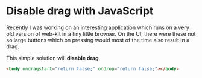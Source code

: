 # Disable drag with JavaScript

Recently I was working on an interesting application which runs on a very old version of web-kit in a tiny little browser. On the UI, there were these not so large buttons which on pressing would most of the time also result in a drag.

This simple solution will **disable drag**

```html
<body ondragstart="return false;" ondrop="return false;"></body>
```
